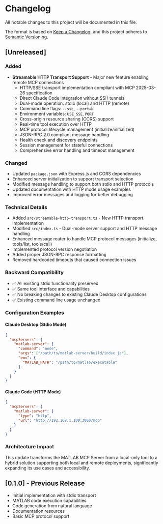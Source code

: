 # Changelog

All notable changes to this project will be documented in this file.

The format is based on [Keep a Changelog](https://keepachangelog.com/en/1.0.0/),
and this project adheres to [Semantic Versioning](https://semver.org/spec/v2.0.0.html).

## [Unreleased]

### Added
- **Streamable HTTP Transport Support** - Major new feature enabling remote MCP connections
  - HTTP/SSE transport implementation compliant with MCP 2025-03-26 specification
  - Direct Claude Code integration without SSH tunnels
  - Dual-mode operation: stdio (local) and HTTP (remote)
  - Command line flags: `--sse`, `--port=N`
  - Environment variables: `USE_SSE`, `PORT`
  - Cross-origin resource sharing (CORS) support
  - Real-time tool execution over HTTP
  - MCP protocol lifecycle management (initialize/initialized)
  - JSON-RPC 2.0 compliant message handling
  - Health check and discovery endpoints
  - Session management for stateful connections
  - Comprehensive error handling and timeout management

### Changed
- Updated `package.json` with Express.js and CORS dependencies
- Enhanced server initialization to support transport selection
- Modified message handling to support both stdio and HTTP protocols
- Updated documentation with HTTP mode usage examples
- Improved error messages and logging for better debugging

### Technical Details
- Added `src/streamable-http-transport.ts` - New HTTP transport implementation
- Modified `src/index.ts` - Dual-mode server support and HTTP message handling
- Enhanced message router to handle MCP protocol messages (initialize, tools/list, tools/call)
- Implemented protocol version negotiation
- Added proper JSON-RPC response formatting
- Removed hardcoded timeouts that caused connection issues

### Backward Compatibility
- ✅ All existing stdio functionality preserved
- ✅ Same tool interface and capabilities  
- ✅ No breaking changes to existing Claude Desktop configurations
- ✅ Existing command line usage unchanged

### Configuration Examples

#### Claude Desktop (Stdio Mode)
```json
{
  "mcpServers": {
    "matlab-server": {
      "command": "node",
      "args": ["/path/to/matlab-server/build/index.js"],
      "env": {
        "MATLAB_PATH": "/path/to/matlab/executable"
      }
    }
  }
}
```

#### Claude Code (HTTP Mode) 
```json
{
  "mcpServers": {
    "matlab-server": {
      "type": "http",
      "url": "http://192.168.1.100:3000/mcp"
    }
  }
}
```

### Architecture Impact
This update transforms the MATLAB MCP Server from a local-only tool to a hybrid solution supporting both local and remote deployments, significantly expanding its use cases and accessibility.

## [0.1.0] - Previous Release
- Initial implementation with stdio transport
- MATLAB code execution capabilities
- Code generation from natural language
- Documentation resources
- Basic MCP protocol support
